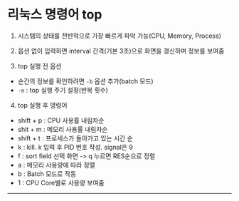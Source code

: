 # 리눅스 명령어 top

1) 시스템의 상태를 전반적으로 가장 빠르게 파악 가능(CPU, Memory, Process)

2) 옵션 없이 입력하면 interval 간격(기본 3초)으로 화면을 갱신하며 정보를 보여줌

3) top 실행 전 옵션

+ 순간의 정보를 확인하려면 `-b` 옵션 추가(batch 모드)
+ `-n` : top 실행 주기 설정(반복 횟수)


4) top 실행 후 명령어

+ shift + p : CPU 사용률 내림차순
+ shit + m : 메모리 사용률 내림차순
+ shift + t : 프로세스가 돌아가고 있는 시간 순
+ k : kill. k 입력 후 PID 번호 작성. signal은 9
+ f : sort field 선택 화면 -> q 누르면 RES순으로 정렬
+ a : 메모리 사용량에 따라 정렬
+ b : Batch 모드로 작동
+ 1 : CPU Core별로 사용량 보여줌

---
